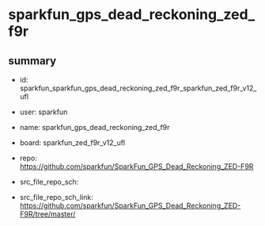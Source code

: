# sparkfun_gps_dead_reckoning_zed_f9r
 
## summary 
* id: sparkfun_sparkfun_gps_dead_reckoning_zed_f9r_sparkfun_zed_f9r_v12_ufl
* user: sparkfun
* name: sparkfun_gps_dead_reckoning_zed_f9r
* board: sparkfun_zed_f9r_v12_ufl
* repo: https://github.com/sparkfun/SparkFun_GPS_Dead_Reckoning_ZED-F9R



* src_file_repo_sch: 
* src_file_repo_sch_link: https://github.com/sparkfun/SparkFun_GPS_Dead_Reckoning_ZED-F9R/tree/master/





